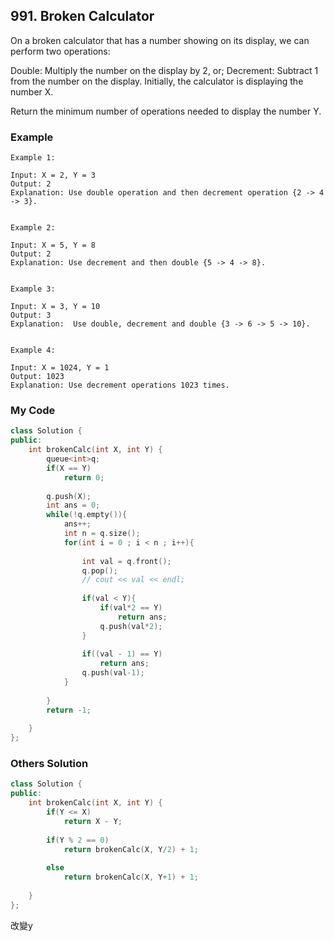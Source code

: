 ## 991. Broken Calculator

On a broken calculator that has a number showing on its display, we can perform two operations:

Double: Multiply the number on the display by 2, or;
Decrement: Subtract 1 from the number on the display.
Initially, the calculator is displaying the number X.

Return the minimum number of operations needed to display the number Y.


### Example

```
Example 1:

Input: X = 2, Y = 3
Output: 2
Explanation: Use double operation and then decrement operation {2 -> 4 -> 3}.


Example 2:

Input: X = 5, Y = 8
Output: 2
Explanation: Use decrement and then double {5 -> 4 -> 8}.


Example 3:

Input: X = 3, Y = 10
Output: 3
Explanation:  Use double, decrement and double {3 -> 6 -> 5 -> 10}.


Example 4:

Input: X = 1024, Y = 1
Output: 1023
Explanation: Use decrement operations 1023 times.
```

### My Code
```c++
class Solution {
public:
    int brokenCalc(int X, int Y) {
        queue<int>q;
        if(X == Y)
            return 0;
        
        q.push(X);
        int ans = 0;
        while(!q.empty()){
            ans++;
            int n = q.size();
            for(int i = 0 ; i < n ; i++){
            
                int val = q.front();
                q.pop();
                // cout << val << endl;
                
                if(val < Y){
                    if(val*2 == Y)
                        return ans;
                    q.push(val*2);
                }
                
                if((val - 1) == Y)
                    return ans;
                q.push(val-1);
            }
            
        }
        return -1;
        
    }
};
```


### Others Solution
```c++
class Solution {
public:
    int brokenCalc(int X, int Y) {
        if(Y <= X)
            return X - Y;
        
        if(Y % 2 == 0)
            return brokenCalc(X, Y/2) + 1;
        
        else
            return brokenCalc(X, Y+1) + 1;
        
    }
};
```
改變y

